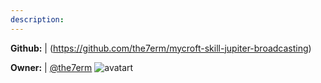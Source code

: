 ```yaml
---
description: 
---
```



**Github:** | (https://github.com/the7erm/mycroft-skill-jupiter-broadcasting)

**Owner:** | [@the7erm](https://github.com/the7erm) ![avatart](https://avatars0.githubusercontent.com/u/2530157?v=4)

